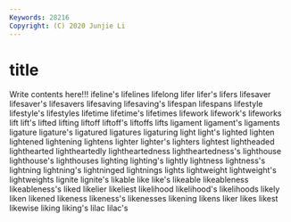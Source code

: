 ```yaml
---
Keywords: 28216
Copyright: (C) 2020 Junjie Li
---
```


# title

Write contents here!!!
ifeline's 
lifelines 
lifelong 
lifer 
lifer's 
lifers
lifesaver 
lifesaver's 
lifesavers 
lifesaving 
lifesaving's 
lifespan 
lifespans 
lifestyle 
lifestyle's 
lifestyles
lifetime 
lifetime's 
lifetimes 
lifework 
lifework's 
lifeworks 
lift 
lift's 
lifted 
lifting
liftoff 
liftoff's 
liftoffs 
lifts 
ligament 
ligament's 
ligaments 
ligature 
ligature's 
ligatured
ligatures 
ligaturing 
light 
light's 
lighted 
lighten 
lightened 
lightening 
lightens 
lighter
lighter's 
lighters 
lightest 
lightheaded 
lighthearted 
lightheartedly 
lightheartedness 
lightheartedness's 
lighthouse 
lighthouse's
lighthouses 
lighting 
lighting's 
lightly 
lightness 
lightness's 
lightning 
lightning's 
lightninged 
lightnings
lights 
lightweight 
lightweight's 
lightweights 
lignite 
lignite's 
likable 
like 
like's 
likeable
likeableness 
likeableness's 
liked 
likelier 
likeliest 
likelihood 
likelihood's 
likelihoods 
likely 
liken
likened 
likeness 
likeness's 
likenesses 
likening 
likens 
liker 
likes 
likest 
likewise
liking 
liking's 
lilac 
lilac's 
